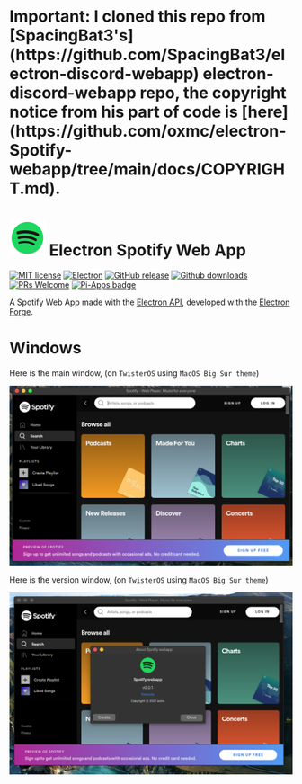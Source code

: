 
<h1>Important: I cloned this repo from [SpacingBat3's](https://github.com/SpacingBat3/electron-discord-webapp) electron-discord-webapp repo, the copyright notice from his part of code is [here](https://github.com/oxmc/electron-Spotify-webapp/tree/main/docs/COPYRIGHT.md).</h1>

<h1><a href='https://spotify.com'><img src='../icons/app.png' width='64px'></a> Electron Spotify Web App </h1>

[![MIT license](https://img.shields.io/badge/License-MIT-C23939.svg)](COPYING)
[![Electron](https://img.shields.io/badge/Made%20with-Electron-486F8F.svg)](https://www.electronjs.org/)
[![GitHub release](https://img.shields.io/github/release/oxmc/electron-Spotify-webapp.svg)](../../../tags)
[![Github downloads](https://img.shields.io/github/downloads/oxmc/electron-Spotify-webapp/total.svg)](../../../releases)
[![PRs Welcome](https://img.shields.io/badge/Pull%20requests-welcome-brightgreen.svg)](#want-to-contribute-to-my-project)
[![Pi-Apps badge](https://badgen.net/badge/Pi-Apps%3F/No/c51a4a?icon=https://gitcdn.link/repo/Botspot/pi-apps/master/icons/logo.svg)](https://github.com/Botspot/pi-apps)
<!--[![Run tests](../../../actions/workflows/build.yml/badge.svg?event=push)](../../../actions/workflows/build.yml)-->

A Spotify Web App made with the [Electron API](https://github.com/electron/electron), developed with the [Electron Forge](https://github.com/electron-userland/electron-forge).


# Windows

Here is the main window, (on `TwisterOS` using `MacOS Big Sur theme`)

![Main window on TwisterOS](./assets/spotify-webapp-main-window-3.png)


Here is the version window, (on `TwisterOS` using `MacOS Big Sur theme`)

![Version window on TwisterOS](./assets/spotify-webapp-version-window-2.png)
